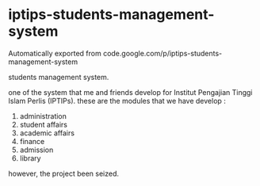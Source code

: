 # iptips-students-management-system
Automatically exported from code.google.com/p/iptips-students-management-system

students management system.

one of the system that me and friends develop for Institut Pengajian Tinggi Islam Perlis (IPTIPs).
these are the modules that we have develop :
1. administration
2. student affairs
3. academic affairs
4. finance
5. admission
6. library

however, the project been seized.
